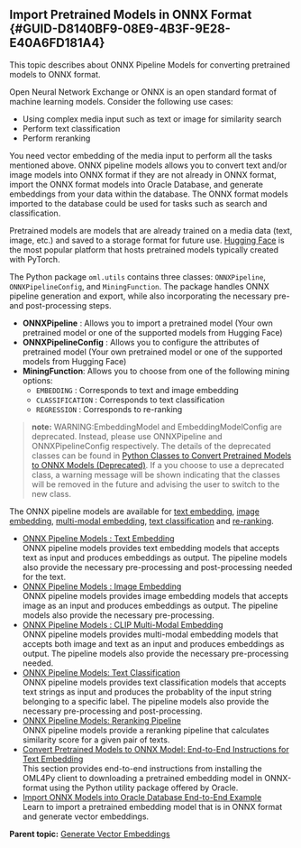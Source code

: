 ## Import Pretrained Models in ONNX Format {#GUID-D8140BF9-08E9-4B3F-9E28-E40A6FD181A4}

This topic describes about ONNX Pipeline Models for converting pretrained models to ONNX format. 

Open Neural Network Exchange or ONNX is an open standard format of machine learning models. Consider the following use cases: 

  * Using complex media input such as text or image for similarity search
  * Perform text classification
  * Perform reranking



You need vector embedding of the media input to perform all the tasks mentioned above. ONNX pipeline models allows you to convert text and/or image models into ONNX format if they are not already in ONNX format, import the ONNX format models into Oracle Database, and generate embeddings from your data within the database. The ONNX format models imported to the database could be used for tasks such as search and classification.

Pretrained models are models that are already trained on a media data (text, image, etc.) and saved to a storage format for future use. [Hugging Face](https://huggingface.co/) is the most popular platform that hosts pretrained models typically created with PyTorch. 

The Python package `oml.utils` contains three classes: `ONNXPipeline`, `ONNXPipelineConfig`, and `MiningFunction`. The package handles ONNX pipeline generation and export, while also incorporating the necessary pre- and post-processing steps. 

  * **ONNXPipeline** : Allows you to import a pretrained model (Your own pretrained model or one of the supported models from Hugging Face) 
  * **ONNXPipelineConfig** : Allows you to configure the attributes of pretrained model (Your own pretrained model or one of the supported models from Hugging Face) 
  * **MiningFunction**: Allows you to choose from one of the following mining options: 
    * `EMBEDDING` : Corresponds to text and image embedding 
    * `CLASSIFICATION` : Corresponds to text classification 
    * `REGRESSION` : Corresponds to re-ranking 



> **note:** WARNING:EmbeddingModel and EmbeddingModelConfig are deprecated. Instead, please use ONNXPipeline and ONNXPipelineConfig respectively. The details of the deprecated classes can be found in [Python Classes to Convert Pretrained Models to ONNX Models (Deprecated)](python-classes-convert-pretrained-models-onnx-models-deprecated.md#GUID-53F409DB-CC9A-406E-8697-0A824A415914). If a you choose to use a deprecated class, a warning message will be shown indicating that the classes will be removed in the future and advising the user to switch to the new class. 

The ONNX pipeline models are available for [text embedding](onnx-pipeline-models-text-embedding.md#GUID-E7C08BA2-B2B9-4081-9050-B9EB3EA46FA6), [image embedding](onnx-pipeline-models-image-embedding.md#GUID-285F1B43-B822-48E2-B29D-4A33C6975140), [multi-modal embedding](onnx-pipeline-models-multi-modal-embedding.md#GUID-C44EA9C1-2DE0-4E34-AE3D-AFC658DF62AC), [text classification](onnx-pipeline-models-text-classification.md#GUID-828BA3C8-A6F2-4A35-998C-F6C091CB6170) and [re-ranking](onnx-pipeline-models-reranking.md#GUID-0A56CD32-B289-424F-B84F-1DD346F177B0). 

  * [ONNX Pipeline Models : Text Embedding](onnx-pipeline-models-text-embedding.md)  
ONNX pipeline models provides text embedding models that accepts text as input and produces embeddings as output. The pipeline models also provide the necessary pre-processing and post-processing needed for the text. 
  * [ONNX Pipeline Models : Image Embedding](onnx-pipeline-models-image-embedding.md)  
ONNX pipeline models provides image embedding models that accepts image as an input and produces embeddings as output. The pipeline models also provide the necessary pre-processing. 
  * [ONNX Pipeline Models : CLIP Multi-Modal Embedding](onnx-pipeline-models-multi-modal-embedding.md)  
ONNX pipeline models provides multi-modal embedding models that accepts both image and text as an input and produces embeddings as output. The pipeline models also provide the necessary pre-processing needed. 
  * [ONNX Pipeline Models: Text Classification](onnx-pipeline-models-text-classification.md)  
ONNX pipeline models provides text classification models that accepts text strings as input and produces the probablity of the input string belonging to a specific label. The pipeline models also provide the necessary pre-processing and post-processing. 
  * [ONNX Pipeline Models: Reranking Pipeline](onnx-pipeline-models-reranking.md)  
ONNX pipeline models provide a reranking pipeline that calculates similarity score for a given pair of texts. 
  * [Convert Pretrained Models to ONNX Model: End-to-End Instructions for Text Embedding](convert-pretrained-models-onnx-model-end-end-instructions.md)  
This section provides end-to-end instructions from installing the OML4Py client to downloading a pretrained embedding model in ONNX-format using the Python utility package offered by Oracle. 
  * [Import ONNX Models into Oracle Database End-to-End Example](import-onnx-models-oracle-database-end-end-example.md)  
Learn to import a pretrained embedding model that is in ONNX format and generate vector embeddings. 



**Parent topic:** [Generate Vector Embeddings](generate-vector-embeddings-node.md)
